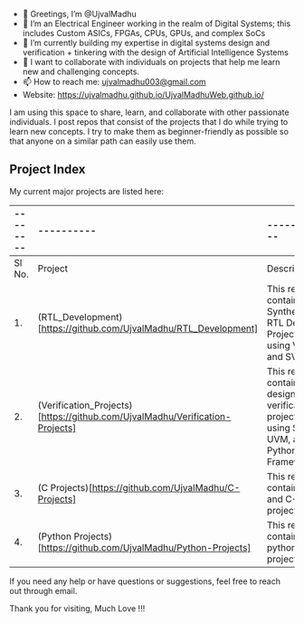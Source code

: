 - 🙏 Greetings, I’m @UjvalMadhu
- 👀 I’m an Electrical Engineer working in the realm of Digital Systems; this includes Custom ASICs, FPGAs, CPUs, GPUs, and complex SoCs
- 🌱 I’m currently building my expertise in digital systems design and verification + tinkering with the design of Artificial Intelligence Systems 
- 💞️ I want to collaborate with individuals on projects that help me learn new and challenging concepts.
- 📫 How to reach me: ujvalmadhu003@gmail.com
- Website: https://ujvalmadhu.github.io/UjvalMadhuWeb.github.io/

I am using this space to share, learn, and collaborate with other passionate individuals. I post repos that consist of the projects that I do while trying to learn new concepts. I try to make them as beginner-friendly as possible so that anyone on a similar path can easily use them.


## Project Index
My current major projects are listed here:

|--------|----------|------------|
|:-------|:---------|:-----------|
| Sl No. | Project | Description |
| 1.    | (RTL_Development)[https://github.com/UjvalMadhu/RTL_Development] | This repo contains Synthesizable RTL Design Projects using Verilog and SV |
| 2.    | (Verification_Projects)[https://github.com/UjvalMadhu/Verification-Projects] | This repo contains design verification projects using SV, UVM, and Python Frameworks |
| 3.    | (C Projects)[https://github.com/UjvalMadhu/C-Projects] | This repo contains C and C++ projects |
| 4.    | (Python Projects)[https://github.com/UjvalMadhu/Python-Projects] | This repo contains python projects |



If you need any help or have questions or suggestions, feel free to reach out through email.

Thank you for visiting, Much Love !!! 

<!---
UjvalMadhu/UjvalMadhu is a ✨ special ✨ repository because its `README.md` (this file) appears on your GitHub profile.
You can click the Preview link to take a look at your changes.
--->
